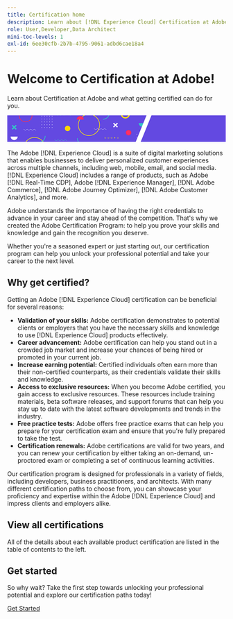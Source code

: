 ```yaml
---
title: Certification home
description: Learn about [!DNL Experience Cloud] Certification at Adobe. Find out what getting certified can do for you.
role: User,Developer,Data Architect
mini-toc-levels: 1
exl-id: 6ee30cfb-2b7b-4795-9061-adbd6cae18a4
---
```

# Welcome to Certification at Adobe!

Learn about Certification at Adobe and what getting certified can do for you.

![Banner](/help/certifications/assets/home_banner_smallwide.png)

The Adobe [!DNL Experience Cloud] is a suite of digital marketing solutions that enables businesses to deliver personalized customer experiences across multiple channels, including web, mobile, email, and social media. [!DNL Experience Cloud] includes a range of products, such as Adobe [!DNL Real-Time CDP], Adobe [!DNL Experience Manager], [!DNL Adobe Commerce], [!DNL Adobe Journey Optimizer], [!DNL Adobe Customer Analytics], and more.

Adobe understands the importance of having the right credentials to advance in your career and stay ahead of the competition. That's why we created the Adobe Certification Program: to help you prove your skills and knowledge and gain the recognition you deserve.

Whether you're a seasoned expert or just starting out, our certification program can help you unlock your professional potential and take your career to the next level. 

## Why get certified?

Getting an Adobe [!DNL Experience Cloud] certification can be beneficial for several reasons:

* **Validation of your skills:** Adobe certification demonstrates to potential clients or employers that you have the necessary skills and knowledge to use [!DNL Experience Cloud] products effectively.
* **Career advancement:** Adobe certification can help you stand out in a crowded job market and increase your chances of being hired or promoted in your current job.
* **Increase earning potential:** Certified individuals often earn more than their non-certified counterparts, as their credentials validate their skills and knowledge.
* **Access to exclusive resources:** When you become Adobe certified, you gain access to exclusive resources. These resources include training materials, beta software releases, and support forums that can help you stay up to date with the latest software developments and trends in the industry.
* **Free practice tests:** Adobe offers free practice exams that can help you prepare for your certification exam and ensure that you're fully prepared to take the test.
* **Certification renewals:** Adobe certifications are valid for two years, and you can renew your certification by either taking an on-demand, un-proctored exam or completing a set of continuous learning activities.

Our certification program is designed for professionals in a variety of fields, including developers, business practitioners, and architects. With many different certification paths to choose from, you can showcase your proficiency and expertise within the Adobe [!DNL Experience Cloud] and impress clients and employers alike.

## View all certifications

All of the details about each available product certification are listed in the table of contents to the left.

## Get started

So why wait? Take the first step towards unlocking your professional potential and explore our certification paths today!

<a href="https://experienceleague.adobe.com/docs/certification/certification/getting-started.html" class="spectrum-Button spectrum-Button--primary spectrum-Button--sizeM">
  <span class="spectrum-Button-label has-no-wrap has-text-weight-bold">Get Started</span>
</a>